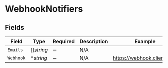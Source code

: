 # WebhookNotifiers


## Fields

| Field                      | Type                       | Required                   | Description                | Example                    |
| -------------------------- | -------------------------- | -------------------------- | -------------------------- | -------------------------- |
| `Emails`                   | []*string*                 | :heavy_minus_sign:         | N/A                        |                            |
| `Webhook`                  | **string*                  | :heavy_minus_sign:         | N/A                        | https://webhook.client.com |